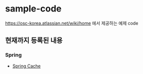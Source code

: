 # sample-code

https://osc-korea.atlassian.net/wiki/home 에서 제공하는 예제 code

## 현재까지 등록된 내용

### Spring
- [Spring Cache](https://github.com/oscka/sample-code/tree/main/spring-cache)
